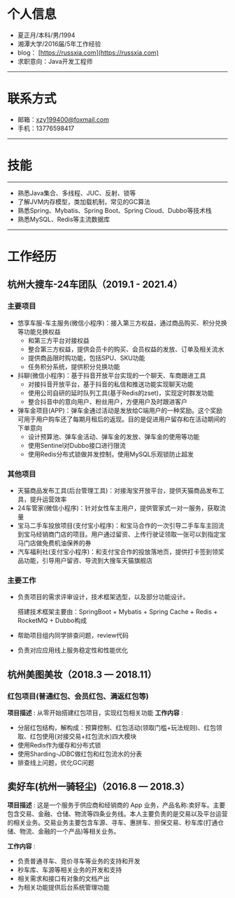 # 个人信息
- 夏正月/本科/男/1994 
- 湘潭大学/2016届/5年工作经验
- blog： [https://russxia.com](https://russxia.com)
- 求职意向：Java开发工程师

---

# 联系方式
- 邮箱：xzy199400@foxmail.com
- 手机：13776598417

---

# 技能
---
- 熟悉Java集合、多线程、JUC、反射、锁等
- 了解JVM内存模型，类加载机制，常见的GC算法
- 熟悉Spring、Mybatis、Spring Boot、Spring Cloud、Dubbo等技术栈
- 熟悉MySQL、Redis等主流数据库

---

# 工作经历

## 杭州大搜车-24车团队（2019.1 - 2021.4）

### 主要项目

+ 悠享车服-车主服务(微信小程序)：接入第三方权益，通过商品购买、积分兑换等功能兑换权益
  + 和第三方平台对接权益
  + 整合第三方权益，提供会员卡的购买、会员权益的发放、订单及相关流水
  + 提供商品限时购功能，包括SPU、SKU功能
  + 任务积分系统，提供积分兑换功能
+ 抖聊(微信小程序)：基于抖音开放平台实现的一个聊天、车商跟进工具
  + 对接抖音开放平台，基于抖音的私信和推送功能实现聊天功能
  + 使用公司自研的延时队列工具(基于Redis的zset)，实现定时群发功能
  + 整合抖音中的意向用户、粉丝用户，方便用户及时跟进客户
+ 弹车金项目(APP)：弹车金通过活动是发放给C端用户的一种奖励。这个奖励可用于用户购车还了每期月租后的返现。目的是促进用户留存和在活动期间的下单意向
  + 设计预算池、弹车金活动、弹车金的发放、弹车金的使用等功能
  + 使用Sentinel对Dubbo接口进行限流
  + 使用Redis分布式锁做并发控制，使用MySQL乐观锁防止超发

### 其他项目

+ 天猫商品发布工具(后台管理工具)：对接淘宝开放平台，提供天猫商品发布工具，提升运营效率
+ 24车管家(微信小程序)：针对女性车主用户，提供管家式一对一服务，获取流量
+ 宝马二手车投放项目(支付宝小程序)：和宝马合作的一次引导二手车车主回流到宝马经销商门店的项目。用户通过留资、上传行驶证领取一张可以到指定宝马门店做免费机油保养的券
+ 汽车福利社(支付宝小程序)：和支付宝合作的投放落地页，提供打卡签到领奖品功能，引导用户留咨、导流到大搜车天猫旗舰店

### 主要工作

+ 负责项目的需求评审设计，技术框架选型，以及部分功能设计。

  搭建技术框架主要由：SpringBoot + Mybatis + Spring Cache + Redis + RocketMQ + Dubbo构成
+ 帮助项目组内同学排查问题，review代码
+ 负责对应应用线上服务稳定性和性能优化



## 杭州美图美妆（2018.3 — 2018.11）

### 红包项目(普通红包、会员红包、满返红包等)

**项目描述** : 从零开始搭建红包项目，实现红包相关功能
**工作内容** :

+ 分层红包结构，解构成：预算控制、红包活动(领取门槛+玩法规则)、红包领取、红包使用(对接交易+红包流水)四大模块
+ 使用Redis作为缓存和分布式锁
+ 使用Sharding-JDBC做红包和红包流水的分表
+ 排查线上问题，优化GC问题


## 卖好车(杭州一骑轻尘)（2016.8 — 2018.3）

**项目描述** : 这是一个服务于供应商和经销商的 App 业务，产品名称:卖好车。主要包含交易、金融、仓储、物流等四条业务线。本人主要负责的是交易以及平台运营的相关业务。交易业务主要包含车源、寻车、惠拼车、担保交易、秒车库(打通仓储、物流、金融的一个产品)等相关业务。

**工作内容** :
+ 负责普通寻车、竞价寻车等业务的支持和开发
+ 秒车库、车源等相关业务的开发和支持 
+ 相关需求和接口有对象的文档产出 
+ 为相关功能提供后台系统管理功能
